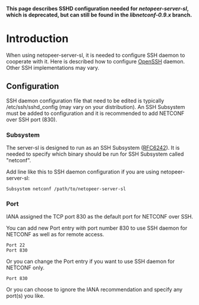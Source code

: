 **This page describes SSHD configuration needed for _netopeer-server-sl_, which is deprecated, but can still be found in the _libnetconf-0.9.x_ branch.**

# Introduction #
When using netopeer-server-sl, it is needed to configure SSH daemon to cooperate with it. Here is described how to configure [OpenSSH](http://www.openssh.com/) daemon. Other SSH implementations may vary.

## Configuration ##
SSH daemon configuration file that need to be edited is typically /etc/ssh/sshd\_config (may vary on your distribution).
An SSH Subsystem must be added to configuration and it is recommended to add NETCONF over SSH port (830).

### Subsystem ###
The server-sl is designed to run as an SSH Subsystem ([RFC6242](https://tools.ietf.org/html/rfc6242)). It is needed to specify which binary should be run for SSH Subsystem called "netconf".

Add line like this to SSH daemon configuration if you are using netopeer-server-sl:
```
Subsystem netconf /path/to/netopeer-server-sl
```

### Port ###
IANA assigned the TCP port 830 as the default port for NETCONF over SSH.

You can add new Port entry with port number 830 to use SSH daemon for NETCONF as well as for remote access.
```
Port 22
Port 830
```

Or you can change the Port entry if you want to use SSH daemon for NETCONF only.
```
Port 830
```

Or you can choose to ignore the IANA recommendation and specify any port(s) you like.
